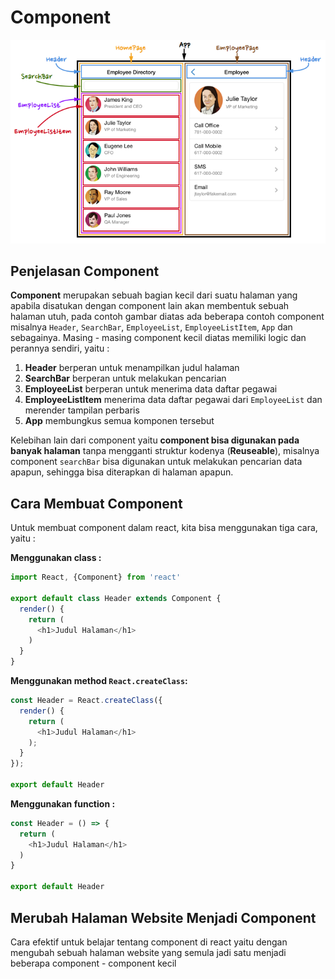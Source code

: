 # Component

![component](component-based.png)

## Penjelasan Component

**Component** merupakan sebuah bagian kecil dari suatu halaman yang apabila disatukan dengan component lain akan membentuk sebuah halaman utuh, pada contoh gambar diatas ada beberapa contoh component misalnya `Header`, `SearchBar`, `EmployeeList`, `EmployeeListItem`, `App` dan sebagainya. Masing - masing component kecil diatas memiliki logic dan perannya sendiri, yaitu :

1.  **Header** berperan untuk menampilkan judul halaman
2.  **SearchBar** berperan untuk melakukan pencarian
3.  **EmployeeList** berperan untuk menerima data daftar pegawai
4.  **EmployeeListItem** menerima data daftar pegawai dari `EmployeeList` dan merender tampilan perbaris
5.  **App** membungkus semua komponen tersebut

Kelebihan lain dari component yaitu **component bisa digunakan pada banyak halaman** tanpa mengganti struktur kodenya (**Reuseable**), misalnya component `searchBar` bisa digunakan untuk melakukan pencarian data apapun, sehingga bisa diterapkan di halaman apapun.

## Cara Membuat Component

Untuk membuat component dalam react, kita bisa menggunakan tiga cara, yaitu :

**Menggunakan class :**

```Javascript
import React, {Component} from 'react'

export default class Header extends Component {
  render() {
    return (
      <h1>Judul Halaman</h1>
    )
  }
}
```

**Menggunakan method `React.createClass`:**

```Javascript
const Header = React.createClass({
  render() {
    return (
      <h1>Judul Halaman</h1>
    );
  }
});

export default Header
```

**Menggunakan function :**

```Javascript
const Header = () => {
  return (
    <h1>Judul Halaman</h1>
  )
}

export default Header
```

## Merubah Halaman Website Menjadi Component

Cara efektif untuk belajar tentang component di react yaitu dengan mengubah sebuah halaman website yang semula jadi satu menjadi beberapa component - component kecil
